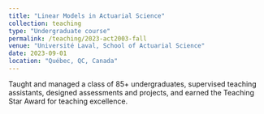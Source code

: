 ```yaml
---
title: "Linear Models in Actuarial Science"
collection: teaching
type: "Undergraduate course"
permalink: /teaching/2023-act2003-fall
venue: "Université Laval, School of Actuarial Science"
date: 2023-09-01
location: "Québec, QC, Canada"
---
```


Taught and managed a class of 85+ undergraduates, supervised teaching assistants, designed assessments and projects, and earned the Teaching Star Award for teaching excellence.